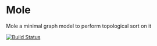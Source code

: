 # Mole
Mole a minimal graph model to perform topological sort on it

[![Build Status](https://travis-ci.org/fortizpenaloza/Mole.svg?branch=master)](https://travis-ci.org/fortizpenaloza/Mole)

